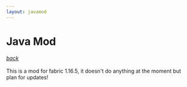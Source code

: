 ```yaml
---
layout: javamod
---
```


# Java Mod
*[back](https://kmann383.github.io)*\
\
This is a mod for fabric 1.16.5, it doesn't do anything at the moment but\
plan for updates!
